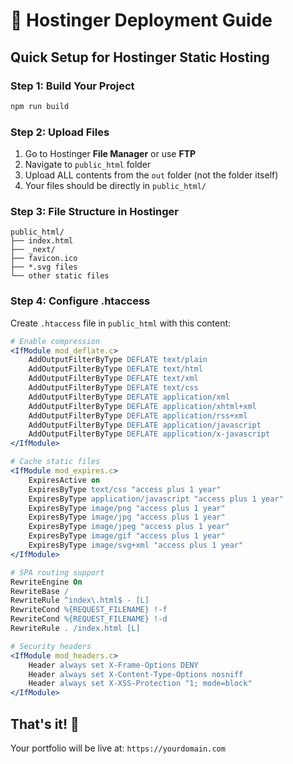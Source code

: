 # 🚀 Hostinger Deployment Guide

## Quick Setup for Hostinger Static Hosting

### Step 1: Build Your Project

```bash
npm run build
```

### Step 2: Upload Files

1. Go to Hostinger **File Manager** or use **FTP**
2. Navigate to `public_html` folder
3. Upload ALL contents from the `out` folder (not the folder itself)
4. Your files should be directly in `public_html/`

### Step 3: File Structure in Hostinger

```
public_html/
├── index.html
├── _next/
├── favicon.ico
├── *.svg files
└── other static files
```

### Step 4: Configure .htaccess

Create `.htaccess` file in `public_html` with this content:

```apache
# Enable compression
<IfModule mod_deflate.c>
    AddOutputFilterByType DEFLATE text/plain
    AddOutputFilterByType DEFLATE text/html
    AddOutputFilterByType DEFLATE text/xml
    AddOutputFilterByType DEFLATE text/css
    AddOutputFilterByType DEFLATE application/xml
    AddOutputFilterByType DEFLATE application/xhtml+xml
    AddOutputFilterByType DEFLATE application/rss+xml
    AddOutputFilterByType DEFLATE application/javascript
    AddOutputFilterByType DEFLATE application/x-javascript
</IfModule>

# Cache static files
<IfModule mod_expires.c>
    ExpiresActive on
    ExpiresByType text/css "access plus 1 year"
    ExpiresByType application/javascript "access plus 1 year"
    ExpiresByType image/png "access plus 1 year"
    ExpiresByType image/jpg "access plus 1 year"
    ExpiresByType image/jpeg "access plus 1 year"
    ExpiresByType image/gif "access plus 1 year"
    ExpiresByType image/svg+xml "access plus 1 year"
</IfModule>

# SPA routing support
RewriteEngine On
RewriteBase /
RewriteRule ^index\.html$ - [L]
RewriteCond %{REQUEST_FILENAME} !-f
RewriteCond %{REQUEST_FILENAME} !-d
RewriteRule . /index.html [L]

# Security headers
<IfModule mod_headers.c>
    Header always set X-Frame-Options DENY
    Header always set X-Content-Type-Options nosniff
    Header always set X-XSS-Protection "1; mode=block"
</IfModule>
```

## That's it! 🎉

Your portfolio will be live at: `https://yourdomain.com`
